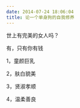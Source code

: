 ```yaml
---
date: 2014-07-24 18:06:04
title: 论一个单身狗的自我修养
---
```



<p> 世上有完美的女人吗？&nbsp; </p> 
<p> 有，只有你有钱 </p> 
<p> 1，童颜巨乳 </p> 
<p> 2，肤白貌美 </p> 
<p> 3，贤淑孝顺 </p> 
<p> 4，温柔善良 </p>